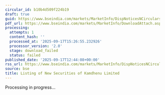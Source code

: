 ```yaml
---
circular_id: b10b4d509f224b19
draft: true
guid: https://www.bseindia.com/markets/MarketInfo/DispNoticesNCirculars.aspx?Noticeid={819CB8BE-C778-4C4B-ADE7-C3AFAE2C7CC0}&noticeno=20250917-39&dt=09/17/2025&icount=39&totcount=56&flag=0
pdf_url: https://www.bseindia.com/markets/MarketInfo/DownloadAttach.aspx?id=20250917-39&attachedId=
processing:
  attempts: 1
  content_hash: ''
  processed_at: '2025-09-17T15:26:55.232926'
  processor_version: '2.0'
  stage: download_failed
  status: failed
published_date: '2025-09-17T12:44:08+00:00'
rss_url: https://www.bseindia.com/markets/MarketInfo/DispNoticesNCirculars.aspx?Noticeid={819CB8BE-C778-4C4B-ADE7-C3AFAE2C7CC0}&noticeno=20250917-39&dt=09/17/2025&icount=39&totcount=56&flag=0
source: bse
title: Listing of New Securities of Kamdhenu Limited
---
```


Processing in progress...